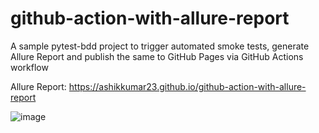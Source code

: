 # github-action-with-allure-report
A sample pytest-bdd project to trigger automated smoke tests, generate Allure Report and publish the same to GitHub Pages via GitHub Actions workflow

Allure Report: https://ashikkumar23.github.io/github-action-with-allure-report

![image](https://user-images.githubusercontent.com/63716186/140095537-3cc0b246-4d6c-4b91-8940-a9d61fc093da.png)
